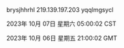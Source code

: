 brysjhhrhl 219.139.197.203 yqqlmgsycl

2023年 10月 07日 星期六 05:00:02 CST

2023年 10月 06日 星期五 21:00:02 GMT
